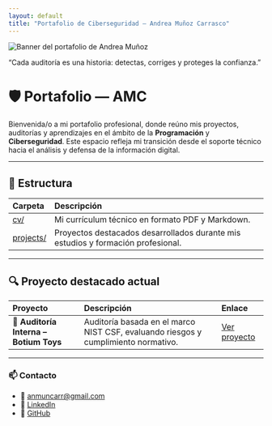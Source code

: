 ```yaml
---
layout: default
title: "Portafolio de Ciberseguridad — Andrea Muñoz Carrasco"
---
```


<div class="main-banner">
<img src="https://anmunozc.github.io/portafolio/assets/banner_portafolio.jpg" alt="Banner del portafolio de Andrea Muñoz" class="banner-image" />
  <p class="banner-quote">“Cada auditoría es una historia: detectas, corriges y proteges la confianza.”</p>
</div>

# 🛡️ Portafolio — AMC
Bienvenida/o a mi portafolio profesional, donde reúno mis proyectos, auditorías y aprendizajes en el ámbito de la **Programación** y **Ciberseguridad**.
Este espacio refleja mi transición desde el soporte técnico hacia el análisis y defensa de la información digital.

---

## 📂 Estructura

| Carpeta | Descripción |
| :--- | :--- |
| [cv/](https://anmunozc.github.io/portafolio/cv/) | Mi currículum técnico en formato PDF y Markdown. |
| [projects/](https://anmunozc.github.io/portafolio/projects/) | Proyectos destacados desarrollados durante mis estudios y formación profesional. |

---

## 🔍 Proyecto destacado actual

| Proyecto | Descripción | Enlace |
| :--- | :--- | :--- |
| 🧾 **Auditoría Interna – Botium Toys** | Auditoría basada en el marco NIST CSF, evaluando riesgos y cumplimiento normativo. | [Ver proyecto](https://anmunozc.github.io/portafolio/projects/auditoria-botium-toys/) |

---

### 📫 Contacto

- 📧 anmuncarr@gmail.com
- 💼 [LinkedIn](https://linkedin.com/in/anmunozc)
- 🐙 [GitHub](https://github.com/anmunozc)
